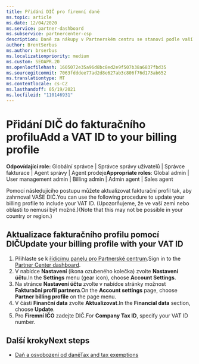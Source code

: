 ```yaml
---
title: Přidání DIČ pro firemní daně
ms.topic: article
ms.date: 12/04/2020
ms.service: partner-dashboard
ms.subservice: partnercenter-csp
description: Daně za nákupy v Partnerském centru se stanoví podle vaší firemní adresy. Firmy v některých zemích mohou poskytnout své DIČ nebo místní ekvivalent.
author: BrentSerbus
ms.author: brserbus
ms.localizationpriority: medium
ms.custom: SEOAPR.20
ms.openlocfilehash: 1605072e35a96d8bc8ed2e9f507b38a6837fbd35
ms.sourcegitcommit: 7063fdddee77ad2d8e627ab3c806f76d173ab652
ms.translationtype: MT
ms.contentlocale: cs-CZ
ms.lasthandoff: 05/19/2021
ms.locfileid: "110146931"
---
```

# <a name="add-a-vat-id-to-your-billing-profile"></a><span data-ttu-id="7e3ea-104">Přidání DIČ do fakturačního profilu</span><span class="sxs-lookup"><span data-stu-id="7e3ea-104">Add a VAT ID to your billing profile</span></span>

<span data-ttu-id="7e3ea-105">**Odpovídající role:** Globální správce | Správce správy uživatelů | Správce fakturace | Agent správy | Agent prodeje</span><span class="sxs-lookup"><span data-stu-id="7e3ea-105">**Appropriate roles**: Global admin | User management admin | Billing admin | Admin agent | Sales agent</span></span>

<span data-ttu-id="7e3ea-106">Pomocí následujícího postupu můžete aktualizovat fakturační profil tak, aby zahrnoval VAŠE DIČ.</span><span class="sxs-lookup"><span data-stu-id="7e3ea-106">You can use the following procedure to update your billing profile to include your VAT ID.</span></span> <span data-ttu-id="7e3ea-107">(Upozorňujeme, že ve vaší zemi nebo oblasti to nemusí být možné.)</span><span class="sxs-lookup"><span data-stu-id="7e3ea-107">(Note that this may not be possible in your country or region.)</span></span>

## <a name="update-your-billing-profile-with-your-vat-id"></a><span data-ttu-id="7e3ea-108">Aktualizace fakturačního profilu pomocí DIČ</span><span class="sxs-lookup"><span data-stu-id="7e3ea-108">Update your billing profile with your VAT ID</span></span>

1. <span data-ttu-id="7e3ea-109">Přihlaste se k [řídicímu panelu pro Partnerské centrum](https://partner.microsoft.com/dashboard/).</span><span class="sxs-lookup"><span data-stu-id="7e3ea-109">Sign in to the [Partner Center dashboard](https://partner.microsoft.com/dashboard/).</span></span>
2. <span data-ttu-id="7e3ea-110">V nabídce **Nastavení** (ikona ozubeného kolečka) zvolte **Nastavení účtu**.</span><span class="sxs-lookup"><span data-stu-id="7e3ea-110">In the **Settings** menu (gear icon), choose **Account Settings**.</span></span>
3. <span data-ttu-id="7e3ea-111">Na stránce **Nastavení účtu** zvolte v nabídce stránky možnost **Fakturační profil partnera**.</span><span class="sxs-lookup"><span data-stu-id="7e3ea-111">On the **Account settings** page, choose **Partner billing profile** on the page menu.</span></span>
4. <span data-ttu-id="7e3ea-112">V části **Finanční data** zvolte **Aktualizovat**.</span><span class="sxs-lookup"><span data-stu-id="7e3ea-112">In the **Financial data** section, choose **Update**.</span></span>
5. <span data-ttu-id="7e3ea-113">Pro **Firemní IČO** zadejte DIČ.</span><span class="sxs-lookup"><span data-stu-id="7e3ea-113">For **Company Tax ID**, specify your VAT ID number.</span></span>

## <a name="next-steps"></a><span data-ttu-id="7e3ea-114">Další kroky</span><span class="sxs-lookup"><span data-stu-id="7e3ea-114">Next steps</span></span>

- [<span data-ttu-id="7e3ea-115">Daň a osvobození od daně</span><span class="sxs-lookup"><span data-stu-id="7e3ea-115">Tax and tax exemptions</span></span>](tax-and-tax-exemptions.md)

